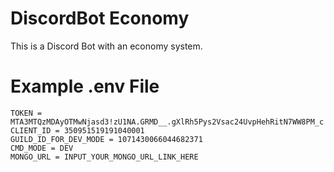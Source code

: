 # DiscordBot Economy
 This is a Discord Bot with an economy system.

# Example .env File
```
TOKEN = MTA3MTQzMDAyOTMwNjasd3!zU1NA.GRMD__.gXlRh5Pys2Vsac24UvpHehRitN7WW8PM_c
CLIENT_ID = 350951519191040001
GUILD_ID_FOR_DEV_MODE = 1071430066044682371
CMD_MODE = DEV
MONGO_URL = INPUT_YOUR_MONGO_URL_LINK_HERE
```
